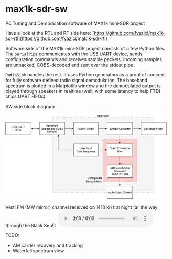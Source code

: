 max1k-sdr-sw
==

PC Tuning and Demodulation software of MAX1k mini-SDR project 

Have a look at the RTL and RF side here: [https://github.com/fyazici/mak1k-sdr-rtl](https://github.com/fyazici/mak1k-sdr-rtl)

Software side of the MAX1k mini-SDR project consists of a few Python files. The `SerialPipe` communicates with the USB UART device, sends configuration commands and receives sample packets. Incoming samples are unpacked, COBS-decoded and sent over the stdout pipe.

`RadioSink` handles the rest. It uses Python generators as a proof of concept for fully software defined radio signal demodulation. The baseband spectrum is plotted in a Matplotlib window and the demodulated output is played through speakers in realtime (well, with some latency to help FTDI chips UART FIFOs).

SW side block diagram:

![block-diagram](docs/max1k-sdr-sw-block.png)

Vesti FM (MW mirror) channel received on 1413 kHz at night (all the way through the Black Sea!):
![(download WAV file)](https://github.com/fyazici/max1k-sdr-sw/raw/master/wav/audio1413000.wav)

TODO:
- AM carrier recovery and tracking
- Waterfall spectrum view
